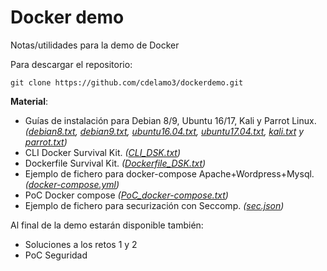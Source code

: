 # Docker demo

Notas/utilidades para la demo de Docker

Para descargar el repositorio:

`git clone https://github.com/cdelamo3/dockerdemo.git`

**Material**:
 - Guías de instalación para Debian 8/9, Ubuntu 16/17, Kali y Parrot Linux. _([debian8.txt], [debian9.txt], [ubuntu16.04.txt], [ubuntu17.04.txt], [kali.txt] y [parrot.txt])_
 - CLI Docker Survival Kit. _([CLI_DSK.txt])_
 - Dockerfile Survival Kit. _([Dockerfile_DSK.txt])_
 - Ejemplo de fichero para docker-compose Apache+Wordpress+Mysql. _([docker-compose.yml])_
 - PoC Docker compose _([PoC_docker-compose.txt])_
 - Ejemplo de fichero para securización con Seccomp. _([sec.json])_
 
Al final de la demo estarán disponible también:
 - Soluciones a los retos 1 y 2
 - PoC Seguridad
 
[debian8.txt]: instalacion/debian8.txt
[debian9.txt]: instalacion/debian9.txt
[ubuntu16.04.txt]: instalacion/ubuntu16.04.txt
[ubuntu17.04.txt]: instalacion/ubuntu17.04.txt
[kali.txt]: instalacion/kali.txt
[parrot.txt]: instalacion/parrot.txt
[CLI_DSK.txt]: CLI_DSK.txt
[Dockerfile_DSK.txt]: Dockerfile_DSK.txt
[docker-compose.yml]: demos/docker-compose.yml
[sec.json]: demos/sec.json
[PoC_docker-compose.txt]: demos/PoC_docker-compose.txt
